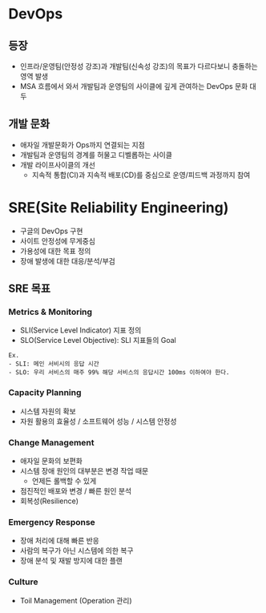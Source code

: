 # DevOps
## 등장
- 인프라/운영팀(안정성 강조)과 개발팀(신속성 강조)의 목표가 다르다보니 충돌하는 영역 발생
- MSA 흐름에서 와서 개발팀과 운영팀의 사이클에 깊게 관여하는 DevOps 문화 대두

## 개발 문화
- 애자일 개발문화가 Ops까지 연결되는 지점
- 개발팀과 운영팀의 경계를 허물고 디벨롭하는 사이클
- 개발 라이프사이클의 개선
    - 지속적 통합(CI)과 지속적 배포(CD)를 중심으로 운영/피드백 과정까지 참여

# SRE(Site Reliability Engineering)
- 구글의 DevOps 구현
- 사이트 안정성에 무게중심
- 가용성에 대한 목표 정의
- 장애 발생에 대한 대응/분석/부검

## SRE 목표
### Metrics & Monitoring
- SLI(Service Level Indicator) 지표 정의
- SLO(Service Level Objective): SLI 지표들의 Goal

```
Ex.
- SLI: 메인 서비시의 응답 시간
- SLO: 우리 서비스의 매주 99% 해당 서비스의 응답시간 100ms 이하여야 한다.
```

### Capacity Planning
- 시스템 자원의 확보
- 자원 활용의 효율성 / 소프트웨어 성능 / 시스템 안정성

### Change Management
- 애자일 문화의 보편화
- 시스템 장애 원인의 대부분은 변경 작업 때문
    - 언제든 롤백할 수 있게
- 점진적인 배포와 변경 / 빠른 원인 분석
- 회복성(Resilience)

### Emergency Response
- 장애 처리에 대해 빠른 반응
- 사람의 복구가 아닌 시스템에 의한 복구
- 장애 분석 및 재발 방지에 대한 플랜

### Culture
- Toil Management (Operation 관리)